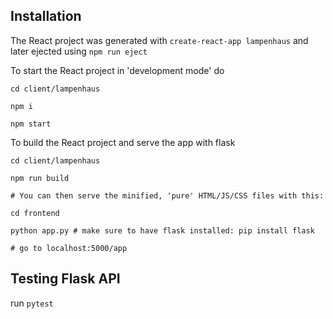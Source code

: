 ## Installation

The React project was generated with `create-react-app lampenhaus` and later ejected using `npm run eject`

To start the React project in 'development mode' do
```
cd client/lampenhaus

npm i

npm start
```

To build the React project and serve the app with flask
```
cd client/lampenhaus

npm run build

# You can then serve the minified, 'pure' HTML/JS/CSS files with this:

cd frontend

python app.py # make sure to have flask installed: pip install flask

# go to localhost:5000/app

```

## Testing Flask API
run `pytest`